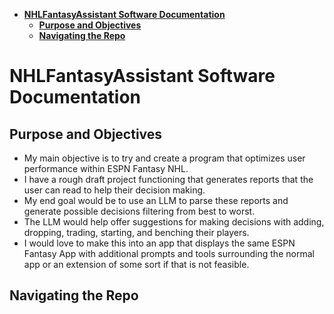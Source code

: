 - [**NHLFantasyAssistant Software Documentation**](#nhlfantasyassistant-software-documentation)
  - [**Purpose and Objectives**](#purpose-and-objectives)
  - [**Navigating the Repo**](#navigating-the-repo)
>
# **NHLFantasyAssistant Software Documentation**
## **Purpose and Objectives**
- My main objective is to try and create a program that optimizes user performance within ESPN Fantasy NHL. 
- I have a rough draft project functioning that generates reports that the user can read to help their decision making.
- My end goal would be to use an LLM to parse these reports and generate possible decisions filtering from best to worst. 
- The LLM would help offer suggestions for making decisions with adding, dropping, trading, starting, and benching their players.
- I would love to make this into an app that displays the same ESPN Fantasy App with additional prompts and tools surrounding the normal app or an extension of some sort if that is not feasible.

## **Navigating the Repo** 

